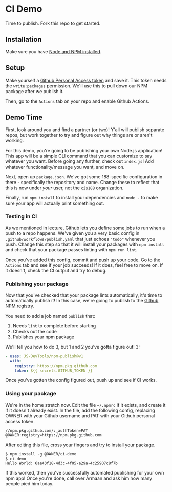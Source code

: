 # CI Demo

Time to publish. Fork this repo to get started.

## Installation

Make sure you have [Node and NPM installed](https://docs.npmjs.com/downloading-and-installing-node-js-and-npm#using-a-node-installer-to-install-nodejs-and-npm).

## Setup

Make yourself a [Github Personal Access token](https://github.com/settings/tokens/new) and save it. This token needs the `write:packages` permission. We'll use this to pull down our NPM package after we publish it.

Then, go to the `Actions` tab on your repo and enable Github Actions.

## Demo Time

First, look around you and find a partner (or two)! Y'all will publish separate repos, but work together to try and figure out why things are or aren't working.

For this demo, you're going to be publishing your own Node.js application! This app will be a simple CLI command that you can customize to say whatever you want. Before going any further, check out `index.js`! Add whatever functionality/message you want, and move on.

Next, open up `package.json`. We've got some 188-specific configuration in there - specifically the repository and name. Change these to reflect that this is now under _your_ user, not the `cis188` organization.

Finally, run `npm install` to install your dependencies and `node .` to make sure your app will actually print something out.

### Testing in CI

As we mentioned in lecture, Github lets you define some jobs to run when a push to a repo happens. We've given you a very basic config in `.github/workflows/publish.yaml` that just echoes `"todo"` whenever you push. Change this step so that it will install your packages with `npm install` and check that your package passes linting with `npm run lint`.

Once you've added this config, commit and push up your code. Go to the `Actions` tab and see if your job succeeds! If it does, feel free to move on. If it doesn't, check the CI output and try to debug.

### Publishing your package

Now that you've checked that your package lints automatically, it's time to automatically publish it! In this case, we're going to publish to the [Github NPM registry](https://docs.github.com/en/packages/working-with-a-github-packages-registry/working-with-the-npm-registry).

You need to add a job named `publish` that:

1. Needs `lint` to complete before starting
1. Checks out the code
1. Publishes your npm package

We'll tell you how to do 3, but 1 and 2 you've gotta figure out! 3:

```yaml
- uses: JS-DevTools/npm-publish@v1
  with:
    registry: https://npm.pkg.github.com
    token: ${{ secrets.GITHUB_TOKEN }}
```

Once you've gotten the config figured out, push up and see if CI works.

### Using your package

We're in the home stretch now. Edit the file `~/.npmrc` if it exists, and create it if it doesn't already exist. In the file, add the following config, replacing OWNER with your Github username and PAT with your Github personal access token.

```
//npm.pkg.github.com/:_authToken=PAT
@OWNER:registry=https://npm.pkg.github.com
```

After editing this file, cross your fingers and try to install your package.

```
$ npm install -g @OWNER/ci-demo
$ ci-demo
Hello World: 6aa43f18-4d3c-4f05-a29a-4c25907c8f7b
```

If this worked, then you've successfully automated publishing for your own npm app! Once you're done, call over Armaan and ask him how many people pied him today.
